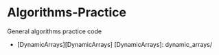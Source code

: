# Algorithms-Practice
General algorithms practice code

* [DynamicArrays][DynamicArrays]
[DynamicArrays]: dynamic_arrays/


